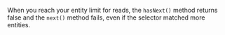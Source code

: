 When you reach your entity limit for reads, the `hasNext()` method returns false and the `next()` method fails, even if the selector matched more entities.